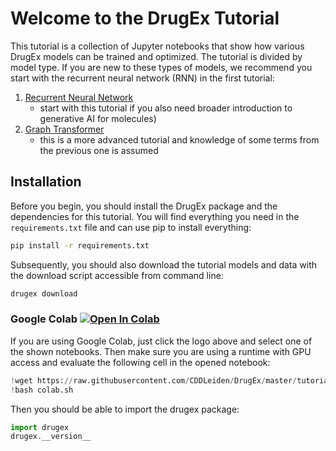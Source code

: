 # Welcome to the DrugEx Tutorial

This tutorial is a collection of Jupyter notebooks that show how various DrugEx models can be trained and optimized. The tutorial is divided by model type. If you are new to these types of models, we recommend you start with the recurrent neural network (RNN) in the first tutorial:

1. [Recurrent Neural Network](Sequence-RNN.ipynb) 
   - start with this tutorial if you also need broader introduction to generative AI for molecules)
2. [Graph Transformer](Graph-Transformer.ipynb)
   - this is a more advanced tutorial and knowledge of some terms from the previous one is assumed
<!-- 3. [SMILES Sequence Transformer](SMILES-Transformer.ipynb) -->

## Installation

Before you begin, you should install the DrugEx package and the dependencies for this tutorial. You will find everything you need in the `requirements.txt` file and can use pip to install everything:

```bash
pip install -r requirements.txt
```

Subsequently, you should also download the tutorial models and data with the download script accessible from command line:

```bash
drugex download
```

### Google Colab [![Open In Colab](https://colab.research.google.com/assets/colab-badge.svg)](https://githubtocolab.com/CDDLeiden/DrugEx/)

If you are using Google Colab, just click the logo above and select one of the shown notebooks. Then make sure you are using a runtime with GPU access and evaluate the following cell in the opened notebook:

```python
!wget https://raw.githubusercontent.com/CDDLeiden/DrugEx/master/tutorial/colab.sh
!bash colab.sh
```

 Then you should be able to import the drugex package:

```python
import drugex
drugex.__version__
```
